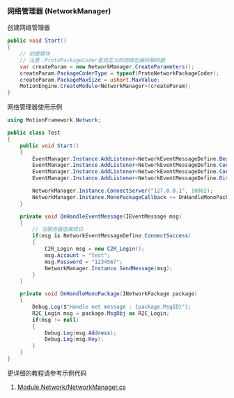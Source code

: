 ### 网络管理器 (NetworkManager)

创建网络管理器
```C#
public void Start()
{
	// 创建模块
	// 注意：ProtoPackageCoder是自定义的网络包编码解码器
	var createParam = new NetworkManager.CreateParameters();
	createParam.PackageCoderType = typeof(ProtoNetworkPackageCoder);
	createParam.PackageMaxSize = ushort.MaxValue;
	MotionEngine.CreateModule<NetworkManager>(createParam);
}
```

网络管理器使用示例
```C#
using MotionFramework.Network;

public class Test
{
	public void Start()
	{
		EventManager.Instance.AddListener<NetworkEventMessageDefine.BeginConnect>(OnHandleEventMessage);
		EventManager.Instance.AddListener<NetworkEventMessageDefine.ConnectSuccess>(OnHandleEventMessage);
		EventManager.Instance.AddListener<NetworkEventMessageDefine.ConnectFail>(OnHandleEventMessage);
		EventManager.Instance.AddListener<NetworkEventMessageDefine.Disconnect>(OnHandleEventMessage);

		NetworkManager.Instance.ConnectServer("127.0.0.1", 10002);
		NetworkManager.Instance.MonoPackageCallback += OnHandleMonoPackage;
	}

	private void OnHandleEventMessage(IEventMessage msg)
	{
		// 当服务器连接成功
		if(msg is NetworkEventMessageDefine.ConnectSuccess)
		{
			C2R_Login msg = new C2R_Login();
			msg.Account = "test";
			msg.Password = "1234567";
			NetworkManager.Instance.SendMessage(msg);
		}
	}

	private void OnHandleMonoPackage(INetworkPackage package)
	{
		Debug.Log($"Handle net message : {package.MsgID}");
		R2C_Login msg = package.MsgObj as R2C_Login;
		if(msg != null)
		{
			Debug.Log(msg.Address);
			Debug.Log(msg.Key);
		}
	}
}
```

更详细的教程请参考示例代码
1. [Module.Network/NetworkManager.cs](https://github.com/gmhevinci/MotionFramework/blob/master/Assets/MotionFramework/Scripts/Runtime/Module/Module.Network/NetworkManager.cs)